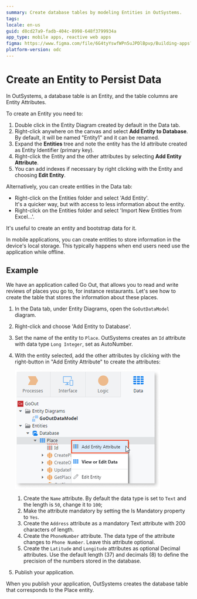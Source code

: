 ```yaml
---
summary: Create database tables by modeling Entities in OutSystems.
tags: 
locale: en-us
guid: d8cd27a9-fadb-404c-8998-648f3799934a
app_type: mobile apps, reactive web apps
figma: https://www.figma.com/file/6G4tyYswfWPn5uJPDlBpvp/Building-apps?type=design&node-id=3101%3A2485&t=ZwHw8hXeFhwYsO5V-1
platform-version: odc
---
```


# Create an Entity to Persist Data
  
In OutSystems, a database table is an Entity, and the table columns are Entity Attributes.

To create an Entity you need to:

1. Double click in the Entity Diagram created by default in the Data tab. 
1. Right-click anywhere on the canvas and select **Add Entity to Database**. By default, it will be named "Entity1" and it can be renamed.
1. Expand the **Entities** tree and note the entity has the Id attribute created as Entity Identifier (primary key).
1. Right-click the Entity and the other attributes by selecting **Add Entity Attribute**.
1. You can add indexes if necessary by right clicking with the Entity and choosing **Edit Entity**.

Alternatively, you can create entities in the Data tab:

* Right-click on the Entities folder and select 'Add Entity'.  
It's a quicker way, but with access to less information about the entity.
* Right-click on the Entities folder and select 'Import New Entities from Excel...'.

It's useful to create an entity and bootstrap data for it.

In mobile applications, you can create entities to store information in the device's local storage. This typically happens when end users need use the application while offline.

## Example

We have an application called Go Out, that allows you to read and write reviews of places you go to, for instance restaurants. Let's see how to create the table that stores the information about these places.

1. In the Data tab, under Entity Diagrams, open the `GoOutDataModel` diagram.

1. Right-click and choose 'Add Entity to Database'.

1. Set the name of the entity to `Place`. OutSystems creates an `Id` attribute with data type `Long Integer`, set as AutoNumber.

1. With the entity selected, add the other attributes by clicking with the right-button in "Add Entity Attribute" to create the attributes:

    ![Add entity attribute](images/entity-editor-odcs.png)

    1. Create the `Name` attribute. By default the data type is set to `Text` and the length is `50`, change it to `100`;
    1. Make the attribute mandatory by setting the Is Mandatory property to `Yes`.
    1. Create the `Address` attribute as a mandatory Text attribute with 200 characters of length.
    1. Create the `PhoneNumber` attribute. The data type of the attribute changes to `Phone Number`. Leave this attribute optional. 
    1. Create the `Latitude` and `Longitude` attributes as optional Decimal attributes. Use the default length (37) and decimals (8) to define the precision of the numbers stored in the database.

1. Publish your application.

When you publish your application, OutSystems creates the database table that corresponds to the Place entity.
